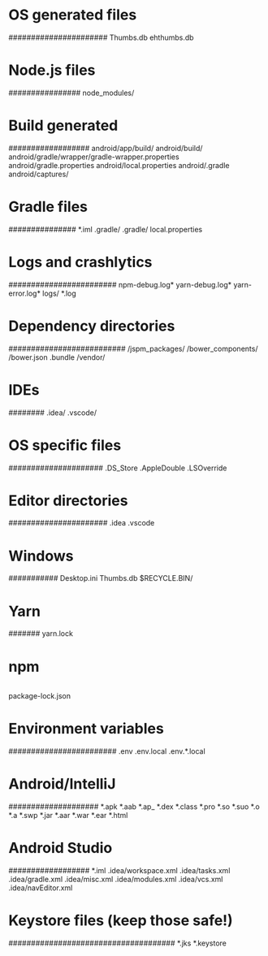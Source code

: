 # OS generated files #
######################
Thumbs.db
ehthumbs.db

# Node.js files #
################
node_modules/

# Build generated #
##################
android/app/build/
android/build/
android/gradle/wrapper/gradle-wrapper.properties
android/gradle.properties
android/local.properties
android/.gradle
android/captures/

# Gradle files #
###############
*.iml
.gradle/
.gradle/
local.properties

# Logs and crashlytics #
########################
npm-debug.log*
yarn-debug.log*
yarn-error.log*
logs/
*.log

# Dependency directories #
##########################
/jspm_packages/
/bower_components/
/bower.json
.bundle
/vendor/

# IDEs #
########
.idea/
.vscode/

# OS specific files #
#####################
.DS_Store
.AppleDouble
.LSOverride

# Editor directories #
######################
.idea
.vscode

# Windows #
###########
Desktop.ini
Thumbs.db
$RECYCLE.BIN/

# Yarn #
#######
yarn.lock

# npm #
######
package-lock.json

# Environment variables #
########################
.env
.env.local
.env.*.local

# Android/IntelliJ #
####################
*.apk
*.aab
*.ap_
*.dex
*.class
*.pro
*.so
*.suo
*.o
*.a
*.swp
*.jar
*.aar
*.war
*.ear
*.html

# Android Studio #
##################
*.iml
.idea/workspace.xml
.idea/tasks.xml
.idea/gradle.xml
.idea/misc.xml
.idea/modules.xml
.idea/vcs.xml
.idea/navEditor.xml

# Keystore files (keep those safe!) #
#####################################
*.jks
*.keystore

